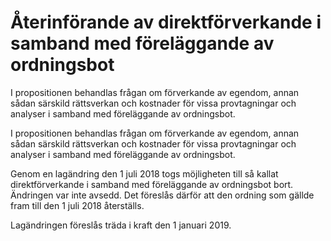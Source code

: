 # Återinförande av direktförverkande i samband med föreläggande av ordningsbot

I propositionen behandlas frågan om förverkande av egendom, annan sådan särskild rättsverkan och kostnader för vissa provtagningar och analyser i samband med föreläggande av ordningsbot.

I propositionen behandlas frågan om förverkande av egendom, annan sådan särskild rättsverkan och kostnader för vissa provtagningar och analyser i samband med föreläggande av ordningsbot.

Genom en lagändring den 1 juli 2018 togs möjligheten till så kallat direktförverkande i samband med föreläggande av ordningsbot bort. Ändringen var inte avsedd. Det föreslås därför att den ordning som gällde fram till den 1 juli 2018 återställs.

Lagändringen föreslås träda i kraft den 1 januari 2019.
